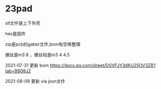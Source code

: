 # 23pad

stl文件是上下外壳

hex是固件

zip是pcb的gaber文件,bom有空再整理

螺丝是m3 8 ，螺丝柱是m3 4 4.5



2021-07-31 更新 bom
https://docs.qq.com/sheet/DSVFJY3dKU25OV3ZR?tab=BB08J2

2021-08-09 更新 via json文件
